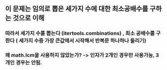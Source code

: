 ## 이 문제는 임의로 뽑은 세가지 수에 대한 최소공배수를 구하는 것으로 이해
### 따라서 세가지 수를 뽑는다 (itertools.combinations) , 최소 공배수를 구한다 ( 세가지 수중 가장 큰값에서 시작해서 반복문 하나하나 돌리기)
### 왜 math.lcm을 사용하지 않았는가? -> 인자가 2개인 경우만 사용가능, 3개인 경우는 안됨.
